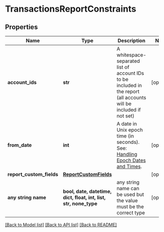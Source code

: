 # TransactionsReportConstraints


## Properties
Name | Type | Description | Notes
------------ | ------------- | ------------- | -------------
**account_ids** | **str** | A whitespace-separated list of account IDs to be included in the report (all accounts will be included if not set) | [optional] 
**from_date** | **int** | A date in Unix epoch time (in seconds). See: [Handling Epoch Dates and Times](https://developer.mastercard.com/open-banking-us/documentation/codes-and-formats/). | [optional] 
**report_custom_fields** | [**ReportCustomFields**](ReportCustomFields.md) |  | [optional] 
**any string name** | **bool, date, datetime, dict, float, int, list, str, none_type** | any string name can be used but the value must be the correct type | [optional]

[[Back to Model list]](../README.md#documentation-for-models) [[Back to API list]](../README.md#documentation-for-api-endpoints) [[Back to README]](../README.md)


